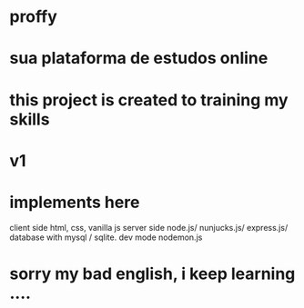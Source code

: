 # proffy
# sua plataforma de estudos online
# this project is created to training my skills
# v1

# implements here
  client side
  html, css, vanilla js
  server side
  node.js/ nunjucks.js/ express.js/ database with  mysql / sqlite.
  dev mode
  nodemon.js
# sorry my bad english, i keep learning ....
  

